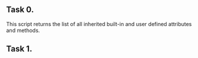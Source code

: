 Task 0.
-------
This script returns the list of all inherited built-in and user defined attributes and methods.

Task 1.
-------

